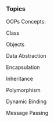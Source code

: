 ### Topics 

OOPs Concepts:

Class

Objects

Data Abstraction 

Encapsulation

Inheritance

Polymorphism

Dynamic Binding

Message Passing

